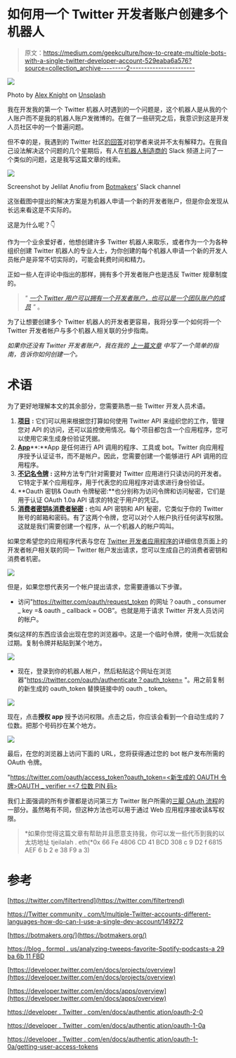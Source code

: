 # 如何用一个 Twitter 开发者账户创建多个机器人

> 原文：<https://medium.com/geekculture/how-to-create-multiple-bots-with-a-single-twitter-developer-account-529eaba6a576?source=collection_archive---------2----------------------->

![](img/3c6cc5c26747144413f6f3c7b045a9bd.png)

Photo by [Alex Knight](https://unsplash.com/@agk42?utm_source=medium&utm_medium=referral) on [Unsplash](https://unsplash.com?utm_source=medium&utm_medium=referral)

我在开发我的第一个 Twitter 机器人时遇到的一个问题是，这个机器人是从我的个人账户而不是我的机器人账户发微博的。在做了一些研究之后，我意识到这是开发人员社区中的一个普遍问题。

但不幸的是，我遇到的 Twitter 社区[的回答](https://twittercommunity.com/t/multiple-twitter-accounts-different-languages-how-do-can-i-use-a-single-dev-account/149272)对初学者来说并不太有解释力。在我自己设法解决这个问题的几个星期后，有人在[机器人制造商的](https://botmakers.org/) Slack 频道上问了一个类似的问题，这是我写这篇文章的线索。

![](img/2c1ae57ce5b8581c90abe689e697bcb0.png)

Screenshot by Jelilat Anofiu from [Botmakers](https://botmakers.org/)’ Slack channel

这张截图中提出的解决方案是为机器人申请一个新的开发者账户，但是你会发现从长远来看这是不实际的。

这是为什么呢？👇

作为一个业余爱好者，他想创建许多 Twitter 机器人来取乐，或者作为一个为各种组织创建 Twitter 机器人的专业人士，为你创建的每个机器人申请一个新的开发人员帐户是非常不切实际的，可能会耗费时间和精力。

正如一些人在评论中指出的那样，拥有多个开发者账户也是违反 Twitter 规章制度的。

> *"* [*一个 Twitter 用户可以拥有一个开发者账户，也可以是一个团队账户的成员*](https://developer.twitter.com/en/docs/developer-portal/faq#application-process-faq) *"* 。

为了让想要创建多个 Twitter 机器人的开发者更容易，我将分享一个如何将一个 Twitter 开发者帐户与多个机器人相关联的分步指南。

*如果你还没有 Twitter 开发者账户，我在我的* [*上一篇文章*](https://blog.formpl.us/analyzing-tweeps-favorite-spotify-podcasts-a29ba6b11fbd) *中写了一个简单的指南，告诉你如何创建一个。*

# 术语

为了更好地理解本文的其余部分，您需要熟悉一些 Twitter 开发人员术语。

1.  [**项目**](https://developer.twitter.com/en/docs/projects/overview) **:** 它们可以用来根据您打算如何使用 Twitter API 来组织您的工作，管理您对 API 的访问，还可以监控使用情况。每个项目都包含一个应用程序，您可以使用它来生成身份验证凭据。
2.  [**App**](https://developer.twitter.com/en/docs/apps/overview)**:**App 是任何进行 API 调用的程序、工具或 bot。Twitter 向应用程序授予认证证书，而不是帐户。因此，您需要创建一个能够进行 API 调用的应用程序。
3.  [**不记名令牌**](https://developer.twitter.com/en/docs/authentication/oauth-2-0) **:** 这种方法专门针对需要对 Twitter 应用进行只读访问的开发者。它特定于某个应用程序，用于代表您的应用程序对请求进行身份验证。
4.  **Oauth 密钥& Oauth 令牌秘密:**也分别称为访问令牌和访问秘密，它们是用于认证 OAuth 1.0a API 请求的特定于用户的凭证。
5.  [**消费者密钥&消费者秘密**](https://developer.twitter.com/en/docs/authentication/oauth-1-0a) **:** 也叫 API 密钥和 API 秘密，它类似于你的 Twitter 账号的邮箱和密码。有了这两个令牌，您可以对个人帐户执行任何读写权限。这就是我们需要创建一个程序，从一个机器人的帐户鸣叫。

如果您希望您的应用程序代表与您在 [Twitter 开发者应用程序的](https://developer.twitter.com/en/docs/basics/apps/overview)详细信息页面上的开发者帐户相关联的同一 Twitter 帐户发出请求，您可以生成自己的消费者密钥和消费者机密。

![](img/5bd9c84764e3740201f4452467397b4a.png)

但是，如果您想代表另一个帐户提出请求，您需要遵循以下步骤。

*   访问"https://twitter.com/oauth/request_token 的网址？oauth _ consumer _ key =<your consumer="" key="">& oauth _ callback = OOB”。也就是用于请求 Twitter 开发人员访问的帐户。</your>

类似这样的东西应该会出现在您的浏览器中。这是一个临时令牌，使用一次后就会过期。复制令牌并粘贴到某个地方。

![](img/c68cf18a707f54dc9635e215350f1968.png)

*   现在，登录到你的机器人帐户，然后粘贴这个网址在浏览器"https://twitter.com/oauth/authenticate？oauth_token= <newly generated="" token="">"。用之前复制的新生成的 oauth_token 替换链接中的 oauth _ token。</newly>

![](img/6e0afde03fc6716e41040777c523a1ad.png)

现在，点击**授权 app** 授予访问权限。点击之后，你应该会看到一个自动生成的 7 位数。把那个号码抄在某个地方。

![](img/6abee8a4deb24caea4d3e468526bb6d2.png)

最后，在您的浏览器上访问下面的 URL，您将获得通过您的 bot 帐户发布所需的 OAuth 令牌。

"[https://twitter.com/oauth/access_token?oauth_token=<新生成的 OAUTH 令牌>OAUTH _ verifier =<7 位数 PIN 码>](https://twitter.com/oauth/access_token?oauth_token=UdsAfAAAAAABNoS-AAABeO5QSzw&oauth_verifier=3364574)

我们上面强调的所有步骤都是访问第三方 Twitter 账户所需的[三脚 OAuth 流程](https://developer.twitter.com/en/docs/authentication/oauth-1-0a/obtaining-user-access-tokens)的一部分。虽然略有不同，但这种方法也可以用于通过 Web 应用程序接收读&写权限。

> *如果你觉得这篇文章有帮助并且愿意支持我，你可以发一些代币到我的以太坊地址 tjeilalah . eth(*0x 66 Fe 4806 CD 41 BCD 308 c 9 D2 f 6815 AEF 6 b 2 e 38 F9 a 3)

# 参考

[https://twitter.com/filtertrend](https://twitter.com/filtertrend)

[https://Twitter community . com/t/multiple-Twitter-accounts-different-languages-how-do-can-I-use-a-single-dev-account/149272](https://twittercommunity.com/t/multiple-twitter-accounts-different-languages-how-do-can-i-use-a-single-dev-account/149272)

[https://botmakers.org/](https://botmakers.org/)

[https://blog . formpl . us/analyzing-tweeps-favorite-Spotify-podcasts-a 29 ba 6b 11 FBD](https://blog.formpl.us/analyzing-tweeps-favorite-spotify-podcasts-a29ba6b11fbd)

[https://developer.twitter.com/en/docs/projects/overview](https://developer.twitter.com/en/docs/projects/overview)

[https://developer.twitter.com/en/docs/apps/overview](https://developer.twitter.com/en/docs/apps/overview)

[https://developer . Twitter . com/en/docs/authentic ation/oauth-2-0](https://developer.twitter.com/en/docs/authentication/oauth-2-0)

[https://developer . Twitter . com/en/docs/authentic ation/oauth-1-0a](https://developer.twitter.com/en/docs/authentication/oauth-1-0a)

[https://developer . Twitter . com/en/docs/authentic ation/oauth-1-0a/getting-user-access-tokens](https://developer.twitter.com/en/docs/authentication/oauth-1-0a/obtaining-user-access-tokens)